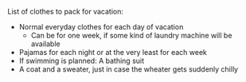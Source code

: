 List of clothes to pack for vacation:
- Normal everyday clothes for each day of vacation
  - Can be for one week, if some kind of laundry machine will be available
- Pajamas for each night or at the very least for each week
- If swimming is planned: A bathing suit
- A coat and a sweater, just in case the wheater gets suddenly chilly

